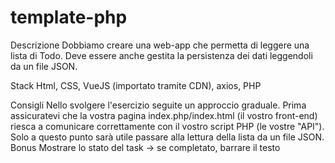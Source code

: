 # template-php


Descrizione
Dobbiamo creare una web-app che permetta di leggere una lista di Todo.
Deve essere anche gestita la persistenza dei dati leggendoli da un file JSON.

Stack
Html, CSS, VueJS (importato tramite CDN), axios, PHP


Consigli
Nello svolgere l'esercizio seguite un approccio graduale.
Prima assicuratevi che la vostra pagina index.php/index.html (il vostro front-end) riesca a comunicare correttamente con il vostro script PHP (le vostre "API").
Solo a questo punto sarà utile passare alla lettura della lista da un file JSON.
Bonus
Mostrare lo stato del task → se completato, barrare il testo

